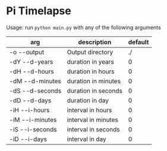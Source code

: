 # Pi Timelapse

Usage: run `python main.py` with any of the following arguments

| arg             | description         | default |
| --------------- | ------------------- | ------- |
| -o --output     | Output directory    | ./      |
| -dY --d-years   | duration in years   | 0       |
| -dH --d-hours   | duration in hours   | 0       |
| -dM --d-minutes | duration in minutes | 0       |
| -dS --d-seconds | duration in seconds | 0       |
| -dD --d-days    | duration in day     | 0       |
| -iH --i-hours   | interval in hours   | 0       |
| -iM --i-minutes | interval in minutes | 0       |
| -iS --i-seconds | interval in seconds | 0       |
| -iD --i-days    | interval in day     | 0       |
